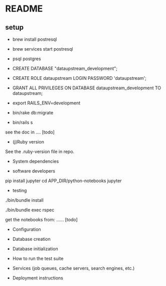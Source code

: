 # README

## setup

* brew install postresql
* brew services start postresql

* psql postgres
* CREATE DATABASE "dataupstream_development";
* CREATE ROLE dataupstream LOGIN PASSWORD 'dataupstream';
* GRANT ALL PRIVILEGES ON DATABASE dataupstream_development TO dataupstream;

* export RAILS_ENV=development
* bin/rake db:migrate
* bin/rails s

see the doc in .... [todo]

* (j)Ruby version

See the .ruby-version file in repo.

* System dependencies

* software developers


pip install jupyter
cd APP_DIR/python-notebooks
jupyter

* testing

./bin/bundle install

./bin/bundle exec rspec

get the notebooks from: ...... [todo]

* Configuration

* Database creation

* Database initialization

* How to run the test suite

* Services (job queues, cache servers, search engines, etc.)

* Deployment instructions

